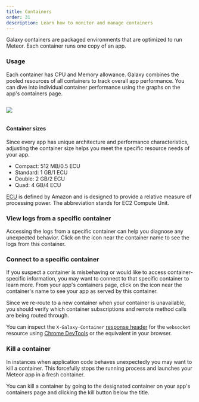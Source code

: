 ```yaml
---
title: Containers
order: 31
description: Learn how to monitor and manage containers
---
```


Galaxy containers are packaged environments that are optimized to run Meteor. Each container runs one copy of an app.

<h3 id="usage">Usage</h3>

Each container has CPU and Memory allowance. Galaxy combines the pooled resources of all containers to track overall app performance. You can dive into individual container performance using the graphs on the app's containers page.

<img src="/images/container-item.png" style="margin: 1em 0;"/>

<h4 id="usage">Container sizes</h4>

Since every app has unique architecture and performance characteristics, adjusting the container size helps you meet the specific resource needs of your app.

- Compact: 512 MB/0.5 ECU
- Standard: 1 GB/1 ECU
- Double: 2 GB/2 ECU
- Quad: 4 GB/4 ECU

[ECU](https://aws.amazon.com/ec2/faqs/#hardware-information) is defined by Amazon and is designed to provide a relative measure of processing power. The abbreviation stands for EC2 Compute Unit.

<h3 id="connect-logs">View logs from a specific container</h3>

Accessing the logs from a specific container can help you diagnose any unexpected behavior. Click on the <span class="icon-document"></span> icon near the container name to see the logs from this container.

<h3 id="connect-container">Connect to a specific container</h3>

If you suspect a container is misbehaving or would like to access container-specific information, you may want to connect to that specific container to learn more. From your app's containers page, click on the <span class="icon-share"></span> icon near the container's name to see your app as served by this container.

Since we re-route to a new container when your container is unavailable, you should verify which container subscriptions and remote method calls are being routed through.

You can inspect the `X-Galaxy-Container` [response header](https://developers.google.com/web/tools/chrome-devtools/profile/network-performance/resource-loading#http-headers) for the `websocket` resource using [Chrome DevTools](https://developer.chrome.com/devtools) or the equivalent in your browser.

<h3 id="kill">Kill a container</h3>

In instances when application code behaves unexpectedly you may want to kill a container. This forcefully stops the  running process and launches your Meteor app in a fresh container.

You can kill a container by going to the designated container on your app's containers page and clicking the kill button below the title.










